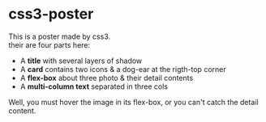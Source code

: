 # css3-poster
This is a poster made by css3.  
their are four parts here:  

- A **title** with several layers of shadow  
- A **card** contains two icons & a dog-ear at the rigth-top corner  
- A **flex-box** about three photo & their detail contents  
- A **multi-column text** separated in three cols  

Well, you must hover the image in its flex-box, or you can't catch the detail content.
